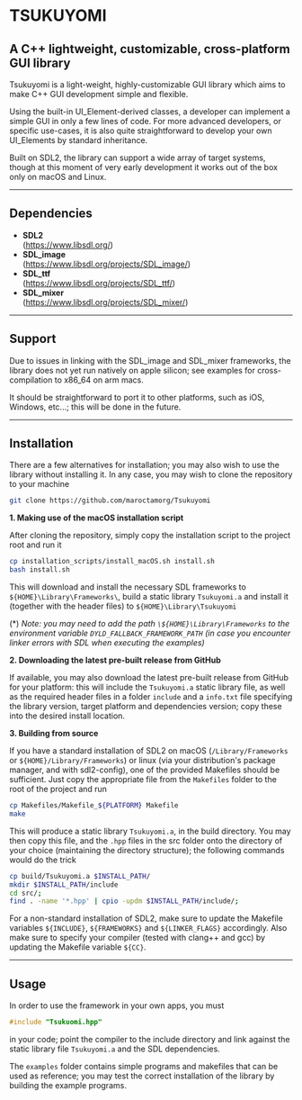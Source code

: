 TSUKUYOMI
=========
A C++ lightweight, customizable, cross-platform GUI library
---------------------------------------------------

Tsukuyomi is a light-weight, highly-customizable GUI library which aims to make C++ GUI development simple and flexible.

Using the built-in UI_Element-derived classes, a developer can implement a simple GUI in only a few lines of code. For more advanced developers, or specific use-cases, it is also quite straightforward to develop your own UI_Elements by standard inheritance.

Built on SDL2, the library can support a wide array of target systems, though at this moment of very early development it works out of the box only on macOS and Linux.

----------------------
Dependencies
------------

- **SDL2** <br> (https://www.libsdl.org/)
- **SDL_image** <br> (https://www.libsdl.org/projects/SDL_image/)
- **SDL_ttf** <br> (https://www.libsdl.org/projects/SDL_ttf/)
- **SDL_mixer** <br> (https://www.libsdl.org/projects/SDL_mixer/)

----------------------
Support
------------
Due to issues in linking with the SDL_image and SDL_mixer frameworks, the library does not yet run natively on apple silicon; see examples for cross-compilation to x86_64 on arm macs.

It should be straightforward to port it to other platforms, such as iOS, Windows, etc...; this will be done in the future.

----------------------
Installation
------------

There are a few alternatives for installation; you may also wish to use the library without installing it.
In any case, you may wish to clone the repository to your machine
```bash
git clone https://github.com/maroctamorg/Tsukuyomi
```

**1. Making use of the macOS installation script**

After cloning the repository, simply copy the installation script to the project root and run it
```bash
cp installation_scripts/install_macOS.sh install.sh
bash install.sh
```

This will download and install the necessary SDL frameworks to ```${HOME}\Library\Frameworks\```, build a static library ```Tsukuyomi.a``` and install it (together with the header files) to ```${HOME}\Library\Tsukuyomi```

(*) *Note: you may need to add the path ```\${HOME}\Library\Frameworks``` to the environment variable ```DYLD_FALLBACK_FRAMEWORK_PATH``` (in case you encounter linker errors with SDL when executing the examples)*

**2. Downloading the latest pre-built release from GitHub**

If available, you may also download the latest pre-built release from GitHub for your platform: this will include the ```Tsukuyomi.a``` static library file, as well as the required header files in a folder ```include``` and a ```info.txt``` file specifying the library version, target platform and dependencies version; copy these into the desired install location.

**3. Building from source**

If you have a standard installation of SDL2 on macOS (```/Library/Frameworks``` or ```${HOME}/Library/Frameworks```) or linux (via your distribution's package manager, and with sdl2-config), one of the provided Makefiles should be sufficient. Just copy the appropriate file from the ```Makefiles``` folder to the root of the project and run 
```bash
cp Makefiles/Makefile_${PLATFORM} Makefile
make
```

This will produce a static library ```Tsukuyomi.a```, in the build directory. You may then copy this file, and the ```.hpp``` files in the src folder onto the directory of your choice (maintaining the directory structure); the following commands would do the trick
```bash
cp build/Tsukuyomi.a $INSTALL_PATH/
mkdir $INSTALL_PATH/include
cd src/;
find . -name '*.hpp' | cpio -updm $INSTALL_PATH/include/;
```

For a non-standard installation of SDL2, make sure to update the Makefile variables ```${INCLUDE}```, ```${FRAMEWORKS}``` and ```${LINKER_FLAGS}``` accordingly.
Also make sure to specify your compiler (tested with clang++ and gcc) by updating the Makefile variable ```${CC}```.

----------------------
Usage
------------

In order to use the framework in your own apps, you must
```c++
#include "Tsukuomi.hpp"
```
in your code; point the compiler to the include directory and link against the static library file ```Tsukuyomi.a``` and the SDL dependencies.

The ```examples``` folder contains simple programs and makefiles that can be used as reference; you may test the correct installation of the library by building the example programs.

<!-- License
-------
The library and its source code are distributed under the [GPLv3 license](https://opensource.org/licenses/GPL-3.0). -->
